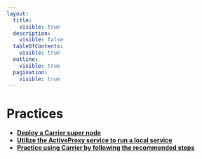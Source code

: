 ```yaml
---
layout:
  title:
    visible: true
  description:
    visible: false
  tableOfContents:
    visible: true
  outline:
    visible: true
  pagination:
    visible: true
---
```


# Practices

* [**Deploy a Carrier super node**](deploying-a-carrier-super-node.md)
* [**Utilize the ActiveProxy service to run a local service**](utilize-the-active-proxy-service-to-run-a-local-service.md)
* [**Practice using Carrier by following the recommended steps**](practice-in-shell.md)
